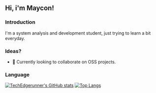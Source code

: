 ## Hi, i'm Maycon! 

### Introduction
I'm a system analysis and development student, just trying to learn a bit everyday.

### Ideas?
- 🔭 Currently looking to collaborate on OSS projects.

### Language
[![TechEdgerunner's GitHub stats](https://github-readme-stats.vercel.app/api?username=TechEdgerunner)](https://github.com/anuraghazra/github-readme-stats)
[![Top Langs](https://github-readme-stats.vercel.app/api/top-langs/?username=TechEdgerunner&layout=compact)](https://github.com/anuraghazra/github-readme-stats)
